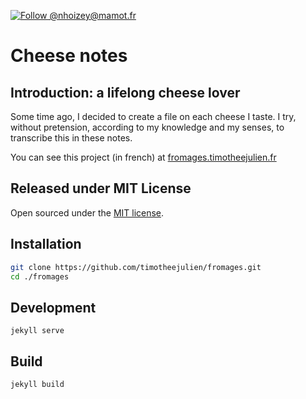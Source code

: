 [![Follow @nhoizey@mamot.fr](https://img.shields.io/badge/Follow%20%40tim-%235b5bf8?style=flat&logo=mastodon&logoColor=white&link=https%3A%2F%2Fmastodon.timotheejulien.fr%2F%40tim)](https://mastodon.timotheejulien.fr/@tim)

# Cheese notes

## Introduction: a lifelong cheese lover

Some time ago, I decided to create a file on each cheese I taste. I try, without pretension, according to my knowledge and my senses, to transcribe this in these notes.

You can see this project (in french) at [fromages.timotheejulien.fr](https://fromages.timotheejulien.fr)

## Released under MIT License

Open sourced under the [MIT license](LICENSE.md).

## Installation

```bash
git clone https://github.com/timotheejulien/fromages.git
cd ./fromages
```

## Development

```
jekyll serve
```

## Build

```
jekyll build
```
